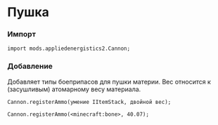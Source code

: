 # Пушка

### Импорт

```zenscript
import mods.appliedenergistics2.Cannon;
```

### Добавление

Добавляет типы боеприпасов для пушки материи. Вес относится к (засушливым) атомарному весу материала.

```zenscript
Cannon.registerAmmo(умение IItemStack, двойной вес);

Cannon.registerAmmo(<minecraft:bone>, 40.07);
```